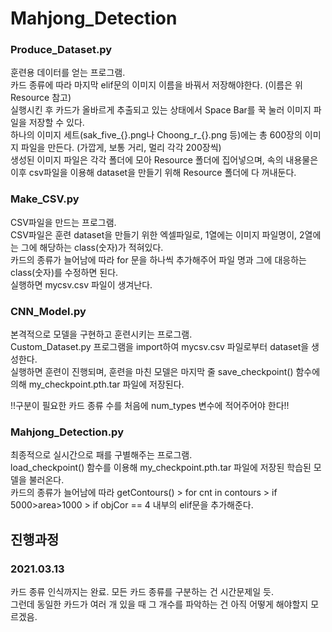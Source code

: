 # Mahjong_Detection
   
   
### Produce_Dataset.py   
훈련용 데이터를 얻는 프로그램.   
카드 종류에 따라 마지막 elif문의 이미지 이름을 바꿔서 저장해야한다. (이름은 위 Resource 참고)   
실행시킨 후 카드가 올바르게 추출되고 있는 상태에서 Space Bar를 꾹 눌러 이미지 파일을 저장할 수 있다.   
하나의 이미지 세트(sak_five_{}.png나 Choong_r_{}.png 등)에는 총 600장의 이미지 파일을 만든다. (가깝게, 보통 거리, 멀리 각각 200장씩)   
생성된 이미지 파일은 각각 폴더에 모아 Resource 폴더에 집어넣으며, 속의 내용물은 이후 csv파일을 이용해 dataset을 만들기 위해 Resource 폴더에 다 꺼내둔다.   
   
   
### Make_CSV.py   
CSV파일을 만드는 프로그램.   
CSV파일은 훈련 dataset을 만들기 위한 엑셀파일로, 1열에는 이미지 파일명이, 2열에는 그에 해당하는 class(숫자)가 적혀있다.   
카드의 종류가 늘어남에 따라 for 문을 하나씩 추가해주어 파일 명과 그에 대응하는 class(숫자)를 수정하면 된다.   
실행하면 mycsv.csv 파일이 생겨난다.   
   
   
### CNN_Model.py   
본격적으로 모델을 구현하고 훈련시키는 프로그램.   
Custom_Dataset.py 프로그램을 import하여 mycsv.csv 파일로부터 dataset을 생성한다.   
실행하면 훈련이 진행되며, 훈련을 마친 모델은 마지막 줄 save_checkpoint() 함수에 의해 my_checkpoint.pth.tar 파일에 저장된다.   
   
!!구분이 필요한 카드 종류 수를 처음에 num_types 변수에 적어주어야 한다!!
   
   
### Mahjong_Detection.py   
최종적으로 실시간으로 패를 구별해주는 프로그램.   
load_checkpoint() 함수를 이용해 my_checkpoint.pth.tar 파일에 저장된 학습된 모델을 불러온다.   
카드의 종류가 늘어남에 따라 getContours() > for cnt in contours > if 5000>area>1000 > if objCor == 4 내부의 elif문을 추가해준다.   
   
   
   
## 진행과정   
   
### 2021.03.13   
카드 종류 인식까지는 완료. 모든 카드 종류를 구분하는 건 시간문제일 듯.   
그런데 동일한 카드가 여러 개 있을 때 그 개수를 파악하는 건 아직 어떻게 해야할지 모르겠음.   
   
